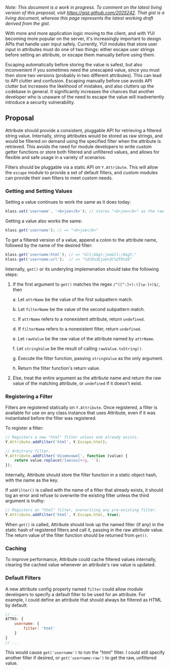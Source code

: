 _Note: This document is a work in progress. To comment on the latest living version of this proposal, visit <https://gist.github.com/2025242>. That gist is a living document, whereas this page represents the latest working draft derived from the gist._

With more and more application logic moving to the client, and with YUI becoming more popular on the server, it's increasingly important to design APIs that handle user input safely. Currently, YUI modules that store user input in attributes must do one of two things: either escape user strings before setting an attribute, or escape them manually before using them.

Escaping automatically before storing the value is safest, but also inconvenient if you sometimes need the unescaped value, since you must then store two versions (probably in two different attributes). This can lead to API clutter and confusion. Escaping manually before use avoids API clutter but increases the likelihood of mistakes, and also clutters up the codebase in general. It significantly increases the chances that another developer who is unaware of the need to escape the value will inadvertently introduce a security vulnerability.

## Proposal

Attribute should provide a consistent, pluggable API for retrieving a filtered string value. Internally, string attributes would be stored as raw strings, and would be filtered on demand using the specified filter when the attribute is retrieved. This avoids the need for module developers to write custom getter functions or store both filtered and unfiltered values, and allows for flexible and safe usage in a variety of scenarios.

Filters should be pluggable via a static API on `Y.Attribute`. This will allow the `escape` module to provide a set of default filters, and custom modules can provide their own filters to meet custom needs.

### Getting and Setting Values

Setting a value continues to work the same as it does today:

```js
klass.set('username', '<b>joe</b>'); // stores "<b>joe</b>" as the raw attr value
```

Getting a value also works the same:

```js
klass.get('username'); // => "<b>joe</b>"
```

To get a filtered version of a value, append a colon to the attribute name, followed by the name of the desired filter:

```js
klass.get('username:html'); // => "&lt;b&gt;joe&lt;/b&gt;"
klass.get('username:url');  // => "%3Cb%3Ejoe%3C%2Fb%3E"
```

Internally, `get()` or its underyling implemenation should take the following steps:

1. If the first argument to `get()` matches the regex `/^([^:]+):([\w-]+)$/`, then

    a. Let `attrName` be the value of the first subpattern match.

    b. Let `filterName` be the value of the second subpattern match.

    c. If `attrName` refers to a nonexistent attribute, return `undefined`.

    d. If `filterName` refers to a nonexistent filter, return `undefined`.

    e. Let `rawValue` be the raw value of the attribute named by `attrName`.

    f. Let `stringValue` be the result of calling `rawValue.toString()`.

    g. Execute the filter function, passing `stringValue` as the only argument.

    h. Return the filter function's return value.

2. Else, treat the entire argument as the attribute name and return the raw value of the matching attribute, or `undefined` if it doesn't exist.

### Registering a Filter

Filters are registered statically on `Y.Attribute`. Once registered, a filter is available for use on any class instance that uses Attribute, even if it was instantiated before the filter was registered.

To register a filter:

```js
// Registers a new "html" filter unless one already exists.
Y.Attribute.addFilter('html', Y.Escape.html);

// Arbitrary filter.
Y.Attribute.addFilter('disemvowel', function (value) {
    return value.replace(/[aeiou]+/g, '');
});
```

Internally, Attribute should store the filter function in a static object hash, with the name as the key.

If `addFilter()` is called with the name of a filter that already exists, it should log an error and refuse to overwrite the existing filter unless the third argument is truthy:

```js
// Registers an "html" filter, overwriting any pre-existing filter.
Y.Attribute.addFilter('html', Y.Escape.html, true);
```

When `get()` is called, Attribute should look up the named filter (if any) in the static hash of registered filters and call it, passing in the raw attribute value. The return value of the filter function should be returned from `get()`.

### Caching

To improve performance, Attribute could cache filtered values internally, clearing the cached value whenever an attribute's raw value is updated.

### Default Filters

A new attribute config property named `filter` could allow module developers to specify a default filter to be used for an attribute. For example, I could define an attribute that should always be filtered as HTML by default:

```js
// ...
ATTRS: {
    username: {
        filter: 'html'
    }
}
// ...
```

This would cause `get('username')` to run the "html" filter. I could still specify another filter if desired, or `get('username:raw')` to get the raw, unfiltered value.